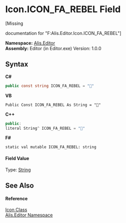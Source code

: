 # Icon.ICON_FA_REBEL Field
 

\[Missing <summary> documentation for "F:Alis.Editor.Icon.ICON_FA_REBEL"\]

**Namespace:**&nbsp;<a href="b150ade4-39de-a232-5f06-d3cdc1b2c538">Alis.Editor</a><br />**Assembly:**&nbsp;Editor (in Editor.exe) Version: 1.0.0

## Syntax

**C#**<br />
``` C#
public const string ICON_FA_REBEL = ""
```

**VB**<br />
``` VB
Public Const ICON_FA_REBEL As String = ""
```

**C++**<br />
``` C++
public:
literal String^ ICON_FA_REBEL = ""
```

**F#**<br />
``` F#
static val mutable ICON_FA_REBEL: string
```


#### Field Value
Type: <a href="https://docs.microsoft.com/dotnet/api/system.string" target="_blank">String</a>

## See Also


#### Reference
<a href="cc0f883c-67f8-f772-c6d7-a60b129f22a7">Icon Class</a><br /><a href="b150ade4-39de-a232-5f06-d3cdc1b2c538">Alis.Editor Namespace</a><br />